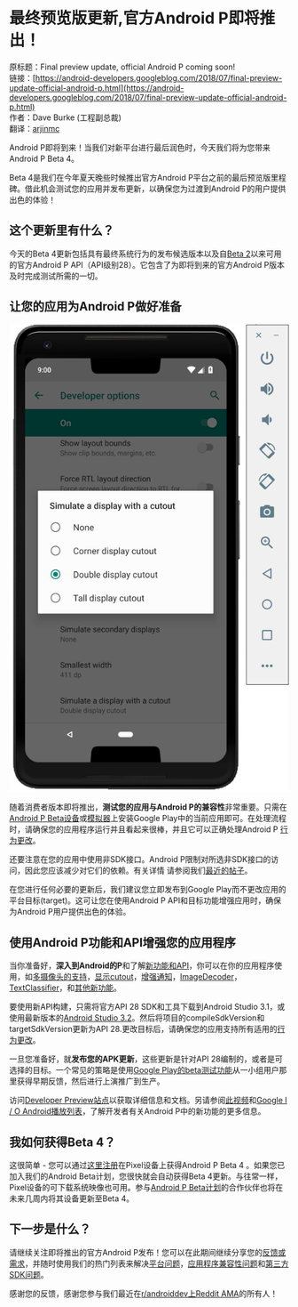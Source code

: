 # 最终预览版更新,官方Android P即将推出！

原标题：Final preview update, official Android P coming soon!  
链接：[https://android-developers.googleblog.com/2018/07/final-preview-update-official-android-p.html](https://android-developers.googleblog.com/2018/07/final-preview-update-official-android-p.html)  
作者：Dave Burke (工程副总裁)  
翻译：[arjinmc](https://github.com/arjinmc)  

Android P即将到来！当我们对新平台进行最后润色时，今天我们将为您带来Android P Beta 4。

Beta 4是我们在今年夏天晚些时候推出官方Android P平台之前的最后预览版里程碑。借此机会测试您的应用并发布更新，以确保您为过渡到Android P的用户提供出色的体验！

## 这个更新里有什么？

今天的Beta 4更新包括具有最终系统行为的发布候选版本以及自[Beta 2](https://android-developers.googleblog.com/2018/06/android-p-beta-2-and-final-apis.html)以来可用的官方Android P API（API级别28）。它包含了为即将到来的官方Android P版本及时完成测试所需的一切。

## 让您的应用为Android P做好准备

![img](../images/2018.7.25.png)  

随着消费者版本即将推出，<strong>测试您的应用与Android P的兼容性</strong>非常重要。只需在[Android P Beta设备](https://developer.android.com/preview/devices)或[模拟器](https://developer.android.com/studio/run/managing-avds.html)上安装Google Play中的当前应用即可。在处理流程时，请确保您的应用程序运行并且看起来很棒，并且它可以正确处理Android P [行为更改](https://developer.android.com/preview/behavior-changes)。

还要注意在您的应用中使用非SDK接口。Android P限制对所选非SDK接口的访问，因此您应该减少对它们的依赖。有关详情 请参阅我们[最近的帖子](https://android-developers.googleblog.com/2018/06/an-update-on-non-sdk-restrictions-in.html)。

在您进行任何必要的更新后，我们建议您立即发布到Google Play而不更改应用的平台目标(target)。这可让您在使用Android P API和目标功能增强应用时，确保为Android P用户提供出色的体验。

## 使用Android P功能和API增强您的应用程序

当你准备好，<strong>深入到Android的P</strong>和了解[新功能和API](https://developer.android.com/preview/api-overview.html)，你可以在你的应用程序使用，如[多摄像头的支持](https://developer.android.com/preview/features#camera)，[显示cutout](https://developer.android.com/reference/android/view/DisplayCutout)，[增强通知](https://developer.android.com/preview/features.html#notifications)，[ImageDecoder](https://developer.android.com/reference/android/graphics/ImageDecoder.html)，[TextClassifier](https://developer.android.com/reference/android/view/textclassifier/TextClassifier)，和[其他新功能](https://developer.android.com/preview/features)。

要使用新API构建，只需将官方API 28 SDK和工具下载到Android Studio 3.1，或使用最新版本的[Android Studio 3.2](https://developer.android.com/preview/setup-sdk.html#get-studio)。然后将项目的compileSdkVersion和targetSdkVersion更新为API 28.更改目标后，请确保您的应用支持所有适用的[行为更改](https://developer.android.com/preview/behavior-changes#p-apps)。

一旦您准备好，就<strong>发布您的APK更新</strong>，这些更新是针对API 28编制的，或者是可选择的目标。一个常见的策略是使用[Google Play的beta测试功能](https://developer.android.com/distribute/engage/beta.html?utm_campaign=android_launch_npreview_061516&utm_source=anddev&utm_medium=blog)从一小组用户那里获得早期反馈，然后进行上演推广到生产。

访问[Developer Preview站点](https://developer.android.com/preview/index.html)以获取详细信息和文档。另请参阅[此视频](https://youtu.be/LBBqTd6uOd4)和[Google I / O Android播放列表](https://www.youtube.com/watch?v=Hzv5-R9XLTc&list=PLWz5rJ2EKKc9Gq6FEnSXClhYkWAStbwlC)，了解开发者有关Android P中的新功能的更多信息。

## 我如何获得Beta 4？

这很简单 - 您可以通过[这里注册](https://www.google.com/android/beta)在Pixel设备上获得Android P Beta 4 。如果您已加入我们的Android Beta计划，您很快就会自动获得Beta 4更新。与往常一样，Pixel设备的可下载系统映像也可用。参与[Android P Beta计划](https://android.com/beta)的合作伙伴也将在未来几周内将其设备更新至Beta 4。

## 下一步是什么？

请继续关注即将推出的官方Android P发布！您可以在此期间继续分享您的[反馈或需求](https://developer.android.com/preview/feedback.html)，并随时使用我们的热门列表来解决[平台问题](https://issuetracker.google.com/issues/new?component=190602&template=1024208)，[应用程序兼容性问题](https://issuetracker.google.com/issues/new?component=190602&template=1024202)和[第三方SDK问题](https://issuetracker.google.com/issues/new?component=190602&template=1024212)。

感谢您的反馈，感谢您参与我们最近在[r/androiddev上Reddit AMA](https://www.reddit.com/r/androiddev/comments/8xspo7/were_on_the_engineering_team_for_android_p_ask_us/)的所有人！